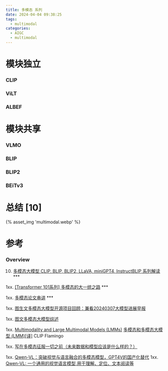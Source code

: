 ```yaml
---
title: 多模态 系列
date: 2024-04-04 09:38:25
tags:
  - multimodal
categories:
  - AIGC  
  - multimodal
---
```


<p></p>
<!-- more -->

# 模块独立
### CLIP

### ViLT

### ALBEF


#  模块共享
### VLMO

### BLIP

### BLIP2

### BEiTv3


# 总结 [10]
{% asset_img  'multimodal.webp' %}

# 参考
### Overview
10. [多模态大模型 CLIP, BLIP, BLIP2, LLaVA, miniGPT4, InstructBLIP 系列解读](https://zhuanlan.zhihu.com/p/653902791) ***

1xx. [[Transformer 101系列] 多模态的大一统之路](https://zhuanlan.zhihu.com/p/643969218)  *** 

1xx. [多模态论文串讲](https://blog.csdn.net/qq_52038588/article/details/133893013) ***


1xx. [图生文多模态大模型开源项目回顾：兼看20240307大模型进展早报](https://mp.weixin.qq.com/s?__biz=MzAxMjc3MjkyMg==&mid=2648409338&idx=1&sn=5445ff1e9bedc561393b6da63fdf71f9)

1xx. [图文多模态大模型综述](https://zhuanlan.zhihu.com/p/662889725)

1xx. [Multimodality and Large Multimodal Models (LMMs)](https://huyenchip.com/2023/10/10/multimodal.html)
   [多模态和多模态大模型 (LMM)[译]](https://baoyu.io/translations/lmm/multimodality-and-large-multimodal-models)  CLIP Flamingo

1xx. [写在多模态征服一切之前（未来数据和模型应该是什么样的？）](https://zhuanlan.zhihu.com/p/667942680)


1xx. [Qwen-VL：突破视觉与语言融合的多模态模型，GPT4V的国产化替代](https://zhuanlan.zhihu.com/p/660662864)
1xx. [Qwen-VL: 一个通用的视觉语言模型,用于理解、定位、文本阅读等](https://zhuanlan.zhihu.com/p/657385270)